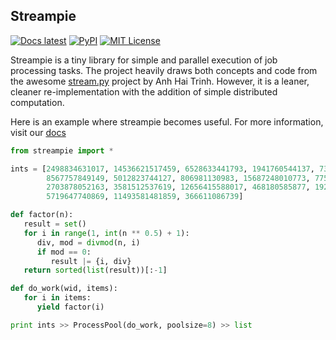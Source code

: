 ## Streampie

[![Docs latest](https://readthedocs.org/projects/streampie/badge/)](https://streampie.readthedocs.org/en/latest)
[![PyPI](https://img.shields.io/pypi/v/streampie.svg?style=flat)](https://pypi.python.org/pypi/streampie/)
[![MIT License](https://img.shields.io/badge/license-MIT-blue.svg?style=flat)](http://choosealicense.com/licenses/mit/)

Streampie is a tiny library for simple and parallel execution of job processing tasks. The project heavily draws both concepts and code from the awesome [stream.py](www.trinhhaianh.com/stream.py/) project by Anh Hai Trinh. However, it is a leaner, cleaner re-implementation with the addition of simple distributed computation.

Here is an example where streampie becomes useful. For more information, visit our [docs](https://streampie.readthedocs.org/en/latest)

```python
from streampie import *

ints = [2498834631017, 14536621517459, 6528633441793, 1941760544137, 7311548077279, 
        8567757849149, 5012823744127, 806981130983, 15687248010773, 7750678781801, 
        2703878052163, 3581512537619, 12656415588017, 468180585877, 19268446801283, 
        5719647740869, 11493581481859, 366611086739]

def factor(n):
   result = set()
   for i in range(1, int(n ** 0.5) + 1):
      div, mod = divmod(n, i)
      if mod == 0:
         result |= {i, div}
   return sorted(list(result))[:-1]

def do_work(wid, items):
   for i in items:
      yield factor(i)

print ints >> ProcessPool(do_work, poolsize=8) >> list
```

